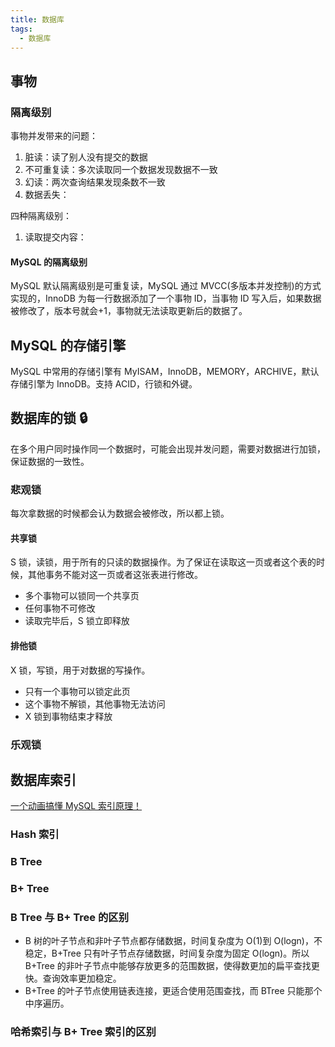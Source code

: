 ```yaml
---
title: 数据库
tags:
  - 数据库
---
```


## 事物

### 隔离级别

事物并发带来的问题：

1. 脏读：读了别人没有提交的数据
2. 不可重复读：多次读取同一个数据发现数据不一致
3. 幻读：两次查询结果发现条数不一致
4. 数据丢失：

四种隔离级别：

1. 读取提交内容：

#### MySQL 的隔离级别

MySQL 默认隔离级别是可重复读，MySQL 通过 MVCC(多版本并发控制)的方式实现的，InnoDB 为每一行数据添加了一个事物 ID，当事物 ID 写入后，如果数据被修改了，版本号就会+1，事物就无法读取更新后的数据了。

## MySQL 的存储引擎

MySQL 中常用的存储引擎有 MyISAM，InnoDB，MEMORY，ARCHIVE，默认存储引擎为 InnoDB。支持 ACID，行锁和外键。

## 数据库的锁 🔒

在多个用户同时操作同一个数据时，可能会出现并发问题，需要对数据进行加锁，保证数据的一致性。

### 悲观锁

每次拿数据的时候都会认为数据会被修改，所以都上锁。

#### 共享锁

S 锁，读锁，用于所有的只读的数据操作。为了保证在读取这一页或者这个表的时候，其他事务不能对这一页或者这张表进行修改。

- 多个事物可以锁同一个共享页
- 任何事物不可修改
- 读取完毕后，S 锁立即释放

#### 排他锁

X 锁，写锁，用于对数据的写操作。

- 只有一个事物可以锁定此页
- 这个事物不解锁，其他事物无法访问
- X 锁到事物结束才释放

### 乐观锁

## 数据库索引

[一个动画搞懂 MySQL 索引原理！](https://www.bilibili.com/video/BV1pJ4m1j7Pm/?spm_id_from=333.337.search-card.all.click&vd_source=ebd98163213e8a772c16f0e50f1d313b)

### Hash 索引

### B Tree

### B+ Tree

### B Tree 与 B+ Tree 的区别

- B 树的叶子节点和非叶子节点都存储数据，时间复杂度为 O(1)到 O(logn)，不稳定，B+Tree 只有叶子节点存储数据，时间复杂度为固定 O(logn)。所以 B+Tree 的非叶子节点中能够存放更多的范围数据，使得数更加的扁平查找更快。查询效率更加稳定。
- B+Tree 的叶子节点使用链表连接，更适合使用范围查找，而 BTree 只能那个中序遍历。

### 哈希索引与 B+ Tree 索引的区别
